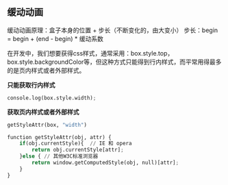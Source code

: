 ## 缓动动画

缓动动画原理：盒子本身的位置 + 步长（不断变化的，由大变小）
步长：begin = begin + (end - begin) * 缓动系数


在开发中，我们想要获得css样式，通常采用：box.style.top，box.style.backgroundColor等，但这种方式只能得到行内样式，而平常用得最多的是页内样式或者外部样式。

**只能获取行内样式**
```python
console.log(box.style.width);
```
**获取页内样式或者外部样式**
```python
getStyleAttr(box, "width")

function getStyleAttr(obj, attr) {
    if(obj.currentStyle){  // IE 和 opera
        return obj.currentStyle[attr];
    }else { // 其他W3C标准浏览器
        return window.getComputedStyle(obj, null)[attr];
    }
}
```
